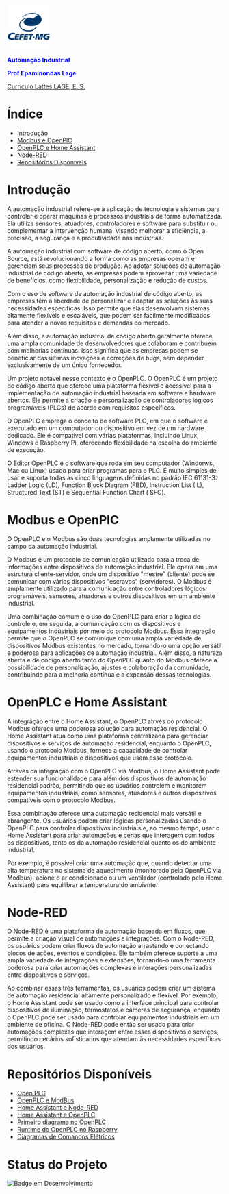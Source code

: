 <td style="width: 20%;"><img src="https://github.com/Epaminondaslage/OpenPLC/blob/master/img/Logo_CEFET-MG.png" width="20%" /></td>
<p><strong><span style="color: #0000ff;">Automação Industrial</span></strong></p>
<p><strong><span style="color: #0000ff;">Prof Epaminondas Lage</span></strong></p>
<a href="http://lattes.cnpq.br/7787341723868111"> Currículo Lattes LAGE, E. S.</a></p>

# Índice 

* [Introdução](#Introdução)
* [Modbus e  OpenPlC](#Modbus-e-OpenPlC)
* [OpenPLC e Home Assistant](#OpenPLC-e-Home-Assistant)
* [Node-RED](#Node-RED)
* [Repositórios Disponíveis](#Repositórios-Disponíveis)  

# Introdução 

A automação industrial refere-se à aplicação de tecnologia e sistemas para controlar e operar máquinas e processos industriais de forma automatizada. Ela utiliza sensores, atuadores, controladores e software para substituir ou complementar a intervenção humana, visando melhorar a eficiência, a precisão, a segurança e a produtividade nas indústrias.

A automação industrial com software de código aberto, como o Open Source, está revolucionando a forma como as empresas operam e gerenciam seus processos de produção. Ao adotar soluções de automação industrial de código aberto, as empresas podem aproveitar uma variedade de benefícios, como flexibilidade, personalização e redução de custos.

Com o uso de software de automação industrial de código aberto, as empresas têm a liberdade de personalizar e adaptar as soluções às suas necessidades específicas. Isso permite que elas desenvolvam sistemas altamente flexíveis e escaláveis, que podem ser facilmente modificados para atender a novos requisitos e demandas do mercado.

Além disso, a automação industrial de código aberto geralmente oferece uma ampla comunidade de desenvolvedores que colaboram e contribuem com melhorias contínuas. Isso significa que as empresas podem se beneficiar das últimas inovações e correções de bugs, sem depender exclusivamente de um único fornecedor.

Um projeto notável nesse contexto é o OpenPLC. O OpenPLC é um projeto de código aberto que oferece uma plataforma flexível e acessível para a implementação de automação industrial baseada em software e hardware abertos. Ele permite a criação e personalização de controladores lógicos programáveis (PLCs) de acordo com requisitos específicos.

O OpenPLC emprega o conceito de software PLC, em que o software é executado em um computador ou dispositivo em vez de um hardware dedicado. Ele é compatível com várias plataformas, incluindo Linux, Windows e Raspberry Pi, oferecendo flexibilidade na escolha do ambiente de execução.

O Editor OpenPLC é o software que roda em seu computador (Windorws, Mac ou Linux) usado para criar programas para o PLC. É muito simples de usar e suporta todas as cinco linguagens definidas no padrão IEC 61131-3: Ladder Logic (LD), Function Block Diagram (FBD), Instruction List (IL), Structured Text (ST) e Sequential Function Chart ( SFC).

# Modbus e OpenPlC

O OpenPLC e o Modbus são duas tecnologias amplamente utilizadas no campo da automação industrial. 

O Modbus é um protocolo de comunicação utilizado para a troca de informações entre dispositivos de automação industrial. Ele opera em uma estrutura cliente-servidor, onde um dispositivo "mestre" (cliente) pode se comunicar com vários dispositivos "escravos" (servidores). O Modbus é amplamente utilizado para a comunicação entre controladores lógicos programáveis, sensores, atuadores e outros dispositivos em um ambiente industrial.

Uma combinação comum é o uso do OpenPLC para criar a lógica de controle e, em seguida, a comunicação com os dispositivos e equipamentos industriais por meio do protocolo Modbus. Essa integração permite que o OpenPLC se comunique com uma ampla variedade de dispositivos Modbus existentes no mercado, tornando-o uma opção versátil e poderosa para aplicações de automação industrial. Além disso, a natureza aberta e de código aberto tanto do OpenPLC quanto do Modbus oferece a possibilidade de personalização, ajustes e colaboração da comunidade, contribuindo para a melhoria contínua e a expansão dessas tecnologias.

# OpenPLC e Home Assistant

A integração entre o Home Assistant, o OpenPLC atrvés do protocolo Modbus oferece uma poderosa solução para automação residencial. O Home Assistant atua como uma plataforma centralizada para gerenciar dispositivos e serviços de automação residencial, enquanto o OpenPLC, usando o protocolo Modbus, fornece a capacidade de controlar equipamentos industriais e dispositivos que usam esse protocolo.

Através da integração com o OpenPLC via Modbus, o Home Assistant pode estender sua funcionalidade para além dos dispositivos de automação residencial padrão, permitindo que os usuários controlem e monitorem equipamentos industriais, como sensores, atuadores e outros dispositivos compatíveis com o protocolo Modbus.

Essa combinação oferece uma automação residencial mais versátil e abrangente. Os usuários podem criar lógicas personalizadas usando o OpenPLC para controlar dispositivos industriais e, ao mesmo tempo, usar o Home Assistant para criar automações e cenas que interagem com todos os dispositivos, tanto os da automação residencial quanto os do ambiente industrial.

Por exemplo, é possível criar uma automação que, quando detectar uma alta temperatura no sistema de aquecimento (monitorado pelo OpenPLC via Modbus), acione o ar condicionado ou um ventilador (controlado pelo Home Assistant) para equilibrar a temperatura do ambiente.

# Node-RED 

O Node-RED é uma plataforma de automação baseada em fluxos, que permite a criação visual de automações e integrações. Com o Node-RED, os usuários podem criar fluxos de automação arrastando e conectando blocos de ações, eventos e condições. Ele também oferece suporte a uma ampla variedade de integrações e extensões, tornando-o uma ferramenta poderosa para criar automações complexas e interações personalizadas entre dispositivos e serviços.

Ao combinar essas três ferramentas, os usuários podem criar um sistema de automação residencial altamente personalizado e flexível. Por exemplo, o Home Assistant pode ser usado como a interface principal para controlar dispositivos de iluminação, termostatos e câmeras de segurança, enquanto o OpenPLC pode ser usado para controlar equipamentos industriais em um ambiente de oficina. O Node-RED pode então ser usado para criar automações complexas que interagem entre esses dispositivos e serviços, permitindo cenários sofisticados que atendam às necessidades específicas dos usuários.

# Repositórios Disponíveis  

* <a href="https://github.com/Epaminondaslage/OpenPLC">Open PLC</a>
* <a href="https://github.com/Epaminondaslage/openplc-modbus">OpenPLC e ModBus</a>
* <a href="https://github.com/Epaminondaslage/HomeAssistant-NodeRED">Home Assistant e Node-RED</a>
* <a href="https://github.com/Epaminondaslage/HomeAssistant-OpenPLC">Home Assistant e OpenPLC</a>
* <a href="https://github.com/Epaminondaslage/OpenPLC/tree/master/primeirodiagrama">Primeiro diagrama no OpenPLC</a>
* <a href="https://github.com/Epaminondaslage/OpenPLC/tree/master/cargaruntime">Runtime do OpenPLC no Raspberry</a>
* <a href="https://github.com/Epaminondaslage/Diagramas-de-comandos-eletricos-de-motores">Diagramas de Comandos Elétricos</a>

# Status do Projeto

![Badge em Desenvolvimento](http://img.shields.io/static/v1?label=STATUS&message=EM%20DESENVOLVIMENTO&color=GREEN&style=for-the-badge)
